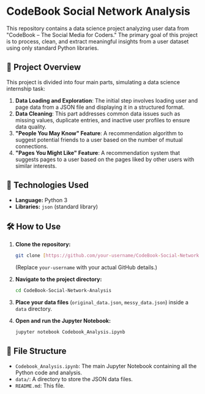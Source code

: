 # CodeBook Social Network Analysis

This repository contains a data science project analyzing user data from "CodeBook – The Social Media for Coders." The primary goal of this project is to process, clean, and extract meaningful insights from a user dataset using only standard Python libraries.

## 📝 Project Overview

This project is divided into four main parts, simulating a data science internship task:

1.  **Data Loading and Exploration**: The initial step involves loading user and page data from a JSON file and displaying it in a structured format.
2.  **Data Cleaning**: This part addresses common data issues such as missing values, duplicate entries, and inactive user profiles to ensure data quality.
3.  **"People You May Know" Feature**: A recommendation algorithm to suggest potential friends to a user based on the number of mutual connections.
4.  **"Pages You Might Like" Feature**: A recommendation system that suggests pages to a user based on the pages liked by other users with similar interests.

## 🚀 Technologies Used

* **Language:** Python 3
* **Libraries:** `json` (standard library)

## 🛠️ How to Use

1.  **Clone the repository:**
    ```bash
    git clone [https://github.com/your-username/CodeBook-Social-Network-Analysis.git](https://github.com/your-username/CodeBook-Social-Network-Analysis.git)
    ```
    (Replace `your-username` with your actual GitHub details.)
2.  **Navigate to the project directory:**
    ```bash
    cd CodeBook-Social-Network-Analysis
    ```
3.  **Place your data files** (`original_data.json`, `messy_data.json`) inside a `data` directory.

4.  **Open and run the Jupyter Notebook:**
    ```bash
    jupyter notebook Codebook_Analysis.ipynb
    ```

## 📂 File Structure

* `Codebook_Analysis.ipynb`: The main Jupyter Notebook containing all the Python code and analysis.
* `data/`: A directory to store the JSON data files.
* `README.md`: This file.
